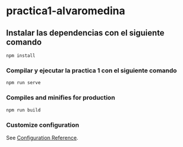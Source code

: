 # practica1-alvaromedina

## Instalar las dependencias con el siguiente comando
```
npm install
```

### Compilar y ejecutar la practica 1 con el siguiente comando
```
npm run serve
```

### Compiles and minifies for production
```
npm run build
```

### Customize configuration
See [Configuration Reference](https://cli.vuejs.org/config/).
